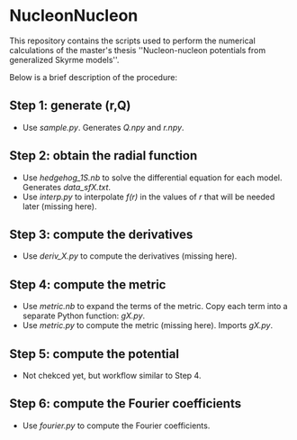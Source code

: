 # NucleonNucleon

This repository contains the scripts used to perform the numerical calculations of the master's thesis ''Nucleon-nucleon potentials from generalized Skyrme models''.

Below is a brief description of the procedure:

## Step 1: generate (r,Q)
- Use _sample.py_. Generates _Q.npy_ and _r.npy_.

## Step 2: obtain the radial function
- Use _hedgehog_1S.nb_ to solve the differential equation for each model. Generates _data_sfX.txt_.
- Use _interp.py_ to interpolate _f(r)_ in the values of _r_ that will be needed later (missing here).

## Step 3: compute the derivatives
- Use _deriv_X.py_ to compute the derivatives (missing here).

## Step 4: compute the metric
- Use _metric.nb_ to expand the terms of the metric. Copy each term into a separate Python function: _gX.py_.
- Use _metric.py_ to compute the metric (missing here). Imports _gX.py_.

## Step 5: compute the potential
- Not chekced yet, but workflow similar to Step 4.

## Step 6: compute the Fourier coefficients
- Use _fourier.py_ to compute the Fourier coefficients. 
